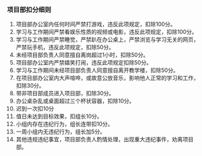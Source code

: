 ### 项目部扣分细则
1. 项目部办公室内任何时间严禁打游戏，违反此项规定，扣除100分。
2. 学习与工作期间严禁看娱乐性质的视频或电影，违反此项规定，扣除100分。
3. 学习与工作期间严禁睡觉，严禁趴在办公桌上，严禁浏览与学习无关的网页，严禁玩手机，违反此项规定，扣除50分。
4. 未经项目部负责人同意擅自离岗超过1小时，扣除50分。
5. 项目部办公室内严禁嬉笑打闹，违反此项规定扣除50分。
6. 学习与工作期间未经项目部负责人同意擅自离开教学楼，扣除50分。
7. 在项目部办公室内大声喧哗，或故意公放音乐，影响他人正常的学习和工作，扣除30分。
8. 带非项目部成员进入项目部，扣除30分。
9. 办公桌杂乱或桌面超过三个杯状容器，扣除10分。
10. 迟到一次扣10分
11. 值日未达到目标效果，扣组长10分。
12. 小组内存在违纪行为，组长连带扣10分。
13. 一周小组内无违纪行为，组长加5分。
14. 其他违规违纪事宜，项目部负责人酌情处理，出现重大违纪事件，劝离项目部。